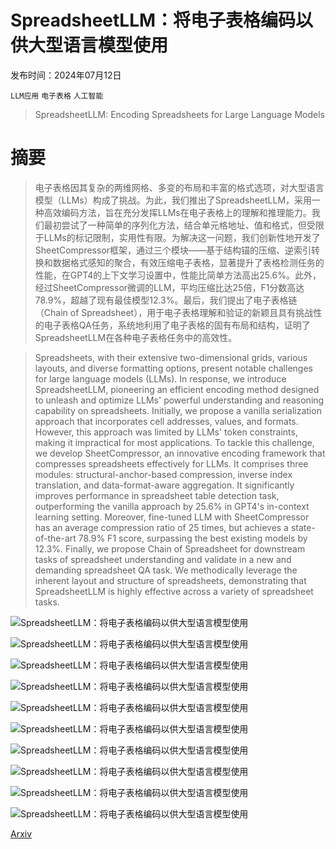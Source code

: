 # SpreadsheetLLM：将电子表格编码以供大型语言模型使用

发布时间：2024年07月12日

`LLM应用` `电子表格` `人工智能`

> SpreadsheetLLM: Encoding Spreadsheets for Large Language Models

# 摘要

> 电子表格因其复杂的两维网格、多变的布局和丰富的格式选项，对大型语言模型（LLMs）构成了挑战。为此，我们推出了SpreadsheetLLM，采用一种高效编码方法，旨在充分发挥LLMs在电子表格上的理解和推理能力。我们最初尝试了一种简单的序列化方法，结合单元格地址、值和格式，但受限于LLMs的标记限制，实用性有限。为解决这一问题，我们创新性地开发了SheetCompressor框架，通过三个模块——基于结构锚的压缩、逆索引转换和数据格式感知的聚合，有效压缩电子表格，显著提升了表格检测任务的性能，在GPT4的上下文学习设置中，性能比简单方法高出25.6%。此外，经过SheetCompressor微调的LLM，平均压缩比达25倍，F1分数高达78.9%，超越了现有最佳模型12.3%。最后，我们提出了电子表格链（Chain of Spreadsheet），用于电子表格理解和验证的新颖且具有挑战性的电子表格QA任务，系统地利用了电子表格的固有布局和结构，证明了SpreadsheetLLM在各种电子表格任务中的高效性。

> Spreadsheets, with their extensive two-dimensional grids, various layouts, and diverse formatting options, present notable challenges for large language models (LLMs). In response, we introduce SpreadsheetLLM, pioneering an efficient encoding method designed to unleash and optimize LLMs' powerful understanding and reasoning capability on spreadsheets. Initially, we propose a vanilla serialization approach that incorporates cell addresses, values, and formats. However, this approach was limited by LLMs' token constraints, making it impractical for most applications. To tackle this challenge, we develop SheetCompressor, an innovative encoding framework that compresses spreadsheets effectively for LLMs. It comprises three modules: structural-anchor-based compression, inverse index translation, and data-format-aware aggregation. It significantly improves performance in spreadsheet table detection task, outperforming the vanilla approach by 25.6% in GPT4's in-context learning setting. Moreover, fine-tuned LLM with SheetCompressor has an average compression ratio of 25 times, but achieves a state-of-the-art 78.9% F1 score, surpassing the best existing models by 12.3%. Finally, we propose Chain of Spreadsheet for downstream tasks of spreadsheet understanding and validate in a new and demanding spreadsheet QA task. We methodically leverage the inherent layout and structure of spreadsheets, demonstrating that SpreadsheetLLM is highly effective across a variety of spreadsheet tasks.

![SpreadsheetLLM：将电子表格编码以供大型语言模型使用](../../../paper_images/2407.09025/overview.png)

![SpreadsheetLLM：将电子表格编码以供大型语言模型使用](../../../paper_images/2407.09025/x1.png)

![SpreadsheetLLM：将电子表格编码以供大型语言模型使用](../../../paper_images/2407.09025/GPT-4-1.png)

![SpreadsheetLLM：将电子表格编码以供大型语言模型使用](../../../paper_images/2407.09025/GPT-4-2.png)

![SpreadsheetLLM：将电子表格编码以供大型语言模型使用](../../../paper_images/2407.09025/traditional_enc.png)

![SpreadsheetLLM：将电子表格编码以供大型语言模型使用](../../../paper_images/2407.09025/heu.png)

![SpreadsheetLLM：将电子表格编码以供大型语言模型使用](../../../paper_images/2407.09025/case1.png)

![SpreadsheetLLM：将电子表格编码以供大型语言模型使用](../../../paper_images/2407.09025/case2.png)

![SpreadsheetLLM：将电子表格编码以供大型语言模型使用](../../../paper_images/2407.09025/case3.png)

![SpreadsheetLLM：将电子表格编码以供大型语言模型使用](../../../paper_images/2407.09025/case_compare1.png)

[Arxiv](https://arxiv.org/abs/2407.09025)